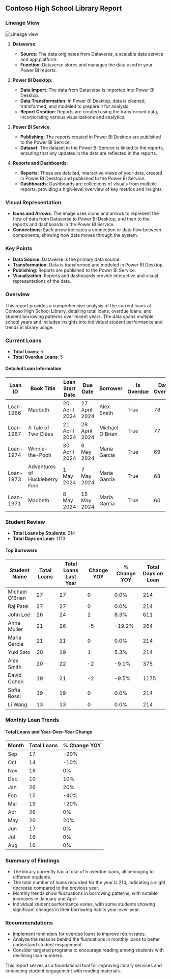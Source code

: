 ## Contoso High School Library Report

### Lineage View

![Lineage view](https://github.com/user-attachments/assets/07d08e25-685e-4f9b-ac1e-afce187f4479)


1. **Dataverse**:
   - **Source**: The data originates from Dataverse, a scalable data service and app platform.
   - **Function**: Dataverse stores and manages the data used in your Power BI reports.

2. **Power BI Desktop**:
   - **Data Import**: The data from Dataverse is imported into Power BI Desktop.
   - **Data Transformation**: In Power BI Desktop, data is cleaned, transformed, and modeled to prepare it for analysis.
   - **Report Creation**: Reports are created using the transformed data, incorporating various visualizations and analytics.

3. **Power BI Service**:
   - **Publishing**: The reports created in Power BI Desktop are published to the Power BI Service.
   - **Dataset**: The dataset in the Power BI Service is linked to the reports, ensuring that any updates in the data are reflected in the reports.

4. **Reports and Dashboards**:
   - **Reports**: These are detailed, interactive views of your data, created in Power BI Desktop and published to the Power BI Service.
   - **Dashboards**: Dashboards are collections of visuals from multiple reports, providing a high-level overview of key metrics and insights.

### Visual Representation

- **Icons and Arrows**: The image uses icons and arrows to represent the flow of data from Dataverse to Power BI Desktop, and then to the reports and dashboards in the Power BI Service.
- **Connections**: Each arrow indicates a connection or data flow between components, showing how data moves through the system.

### Key Points

- **Data Source**: Dataverse is the primary data source.
- **Transformation**: Data is transformed and modeled in Power BI Desktop.
- **Publishing**: Reports are published to the Power BI Service.
- **Visualization**: Reports and dashboards provide interactive and visual representations of the data.

### Overview

This report provides a comprehensive analysis of the current loans at Contoso High School Library, detailing total loans, overdue loans, and student borrowing patterns over recent years. The data spans multiple school years and includes insights into individual student performance and trends in library usage.

### Current Loans

- **Total Loans**: 5
- **Total Overdue Loans**: 5

#### Detailed Loan Information

| Loan ID   | Book Title                       | Loan Start Date | Due Date       | Borrower         | Is Overdue | Days Overdue |
|-----------|----------------------------------|------------------|----------------|-------------------|------------|--------------|
| Loan-1966 | Macbeth                          | 20 April 2024    | 27 April 2024  | Alex Smith        | True       | 78           |
| Loan-1967 | A Tale of Two Cities            | 21 April 2024    | 28 April 2024  | Michael O'Brien   | True       | 77           |
| Loan-1974 | Winnie-the-Pooh                 | 30 April 2024    | 6 May 2024     | Maria Garcia      | True       | 69           |
| Loan-1973 | Adventures of Huckleberry Finn   | 1 May 2024       | 7 May 2024     | Maria Garcia      | True       | 68           |
| Loan-1971 | Macbeth                          | 8 May 2024       | 15 May 2024    | Maria Garcia      | True       | 60           |

### Student Review

- **Total Loans by Students**: 214
- **Total Days on Loan**: 1173

#### Top Borrowers

| Student Name      | Total Loans | Total Loans Last Year | Change YOY | % Change YOY | Total Days on Loan |
|-------------------|-------------|-----------------------|------------|--------------|---------------------|
| Michael O'Brien   | 27          | 27                    | 0          | 0.0%         | 214                 |
| Raj Patel         | 27          | 27                    | 0          | 0.0%         | 214                 |
| John Lee          | 26          | 24                    | 2          | 8.3%         | 611                 |
| Anna Muller       | 21          | 26                    | -5         | -19.2%       | 264                 |
| Maria Garcia      | 21          | 21                    | 0          | 0.0%         | 214                 |
| Yuki Sato         | 20          | 19                    | 1          | 5.3%         | 214                 |
| Alex Smith        | 20          | 22                    | -2         | -9.1%        | 375                 |
| David Cohen       | 19          | 21                    | -2         | -9.5%        | 1175                |
| Sofia Rossi       | 19          | 19                    | 0          | 0.0%         | 214                 |
| Li Wang           | 13          | 13                    | 0          | 0.0%         | 214                 |

### Monthly Loan Trends

#### Total Loans and Year-Over-Year Change

| Month | Total Loans | % Change YOY |
|-------|-------------|---------------|
| Sep   | 17          | -20%         |
| Oct   | 14          | -10%         |
| Nov   | 18          | 0%           |
| Dec   | 10          | 10%          |
| Jan   | 26          | 20%          |
| Feb   | 15          | -40%         |
| Mar   | 19          | -20%         |
| Apr   | 26          | 0%           |
| May   | 20          | 20%          |
| Jun   | 17          | 0%           |
| Jul   | 16          | 0%           |
| Aug   | 16          | 0%           |

### Summary of Findings

- The library currently has a total of 5 overdue loans, all belonging to different students.
- The total number of loans recorded for the year is 214, indicating a slight decrease compared to the previous year.
- Monthly trends show fluctuations in borrowing patterns, with notable increases in January and April.
- Individual student performance varies, with some students showing significant changes in their borrowing habits year-over-year.

### Recommendations

- Implement reminders for overdue loans to improve return rates.
- Analyze the reasons behind the fluctuations in monthly loans to better understand student engagement.
- Consider targeted programs to encourage reading among students with declining loan numbers.

This report serves as a foundational tool for improving library services and enhancing student engagement with reading materials.
